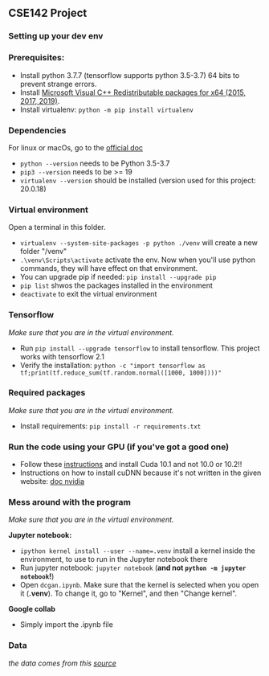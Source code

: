 ## CSE142 Project

### Setting up your dev env

### Prerequisites:
- Install python 3.7.7 (tensorflow supports python 3.5-3.7) 64 bits to prevent strange errors.
- Install [Microsoft Visual C++ Redistributable packages for x64 (2015, 2017, 2019)](https://aka.ms/vs/16/release/vc_redist.x64.exe).
- Install virtualenv: `python -m pip install virtualenv`


### Dependencies
For linux or macOs, go to the [official doc](https://www.tensorflow.org/install/pip#2-create-a-virtual-environment-recommended)
- `python --version` needs to be Python 3.5-3.7
- `pip3 --version` needs to be >= 19
- `virtualenv --version` should be installed (version used for this project: 20.0.18)

### Virtual environment
Open a terminal in this folder.
- `virtualenv --system-site-packages -p python ./venv` will create a new folder "/venv"
- `.\venv\Scripts\activate` activate the env. Now when you'll use python commands, they will have effect on that environment.
- You can upgrade pip if needed: `pip install --upgrade pip`
- `pip list` shwos the packages installed in the environment
- `deactivate` to exit the virtual environment

### Tensorflow
*Make sure that you are in the virtual environment.*
- Run `pip install --upgrade tensorflow` to install tensorflow. This project works with tensorflow 2.1
- Verify the installation: `python -c "import tensorflow as tf;print(tf.reduce_sum(tf.random.normal([1000, 1000])))"`

### Required packages
*Make sure that you are in the virtual environment.*

- Install requirements: `pip install -r requirements.txt`

### Run the code using your GPU (if you've got a good one)

- Follow these [instructions](https://www.tensorflow.org/install/gpu) and install Cuda 10.1 and not 10.0 or 10.2!!
- Instructions on how to install cuDNN because it's not written in the given
website: [doc nvidia](https://docs.nvidia.com/deeplearning/sdk/cudnn-install/index.html)

### Mess around with the program
*Make sure that you are in the virtual environment.*

**Jupyter notebook:**
- `ipython kernel install --user --name=.venv` install a kernel inside the environment, to use to run in the Jupyter notebook there
- Run jupyter notebook: `jupyter notebook` (**and not `python -m jupyter notebook`!**)
- Open `dcgan.ipynb`. Make sure that the kernel is selected when you open it (**.venv**). To change it, go to "Kernel", and then "Change kernel".

**Google collab**
- Simply import the .ipynb file

### Data

*the data comes from this [source](http://yann.lecun.com/exdb/mnist/)*